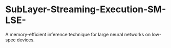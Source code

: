# SubLayer-Streaming-Execution-SM-LSE-
A memory-efficient inference technique for large neural networks on low-spec devices.
